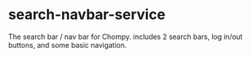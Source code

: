 # search-navbar-service
The search bar / nav bar for Chompy. includes 2 search bars, log in/out buttons, and some basic navigation.
